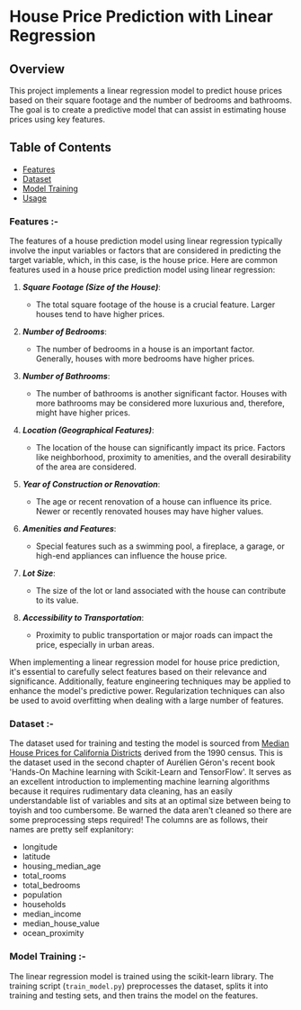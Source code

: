 # House Price Prediction with Linear Regression

## Overview
This project implements a linear regression model to predict house prices based on their square footage and the number of bedrooms and bathrooms. The goal is to create a predictive model that can assist in estimating house prices using key features.

## Table of Contents

- [Features](#features)
- [Dataset](#dataset)
- [Model Training](#model-training)
- [Usage](#usage)

### Features :-

The features of a house prediction model using linear regression typically involve the input variables or factors that are considered in predicting the target variable, which, in this case, is the house price. Here are common features used in a house price prediction model using linear regression:

1. ***Square Footage (Size of the House)***:
   - The total square footage of the house is a crucial feature. Larger houses tend to have higher prices.

2. ***Number of Bedrooms***:
   - The number of bedrooms in a house is an important factor. Generally, houses with more bedrooms have higher prices.

3. ***Number of Bathrooms***:
   - The number of bathrooms is another significant factor. Houses with more bathrooms may be considered more luxurious and, therefore, might have higher prices.

4. ***Location (Geographical Features)***:
   - The location of the house can significantly impact its price. Factors like neighborhood, proximity to amenities, and the overall desirability of the area are considered.

5. ***Year of Construction or Renovation***:
   - The age or recent renovation of a house can influence its price. Newer or recently renovated houses may have higher values.

6. ***Amenities and Features***:
   - Special features such as a swimming pool, a fireplace, a garage, or high-end appliances can influence the house price.

7. ***Lot Size***:
   - The size of the lot or land associated with the house can contribute to its value.

8. ***Accessibility to Transportation***:
   - Proximity to public transportation or major roads can impact the price, especially in urban areas.

When implementing a linear regression model for house price prediction, it's essential to carefully select features based on their relevance and significance. Additionally, feature engineering techniques may be applied to enhance the model's predictive power. Regularization techniques can also be used to avoid overfitting when dealing with a large number of features.

### Dataset :-
The dataset used for training and testing the model is sourced from [Median House Prices for California Districts](https://www.kaggle.com/datasets/camnugent/california-housing-prices) derived from the 1990 census.
This is the dataset used in the second chapter of Aurélien Géron's recent book 'Hands-On Machine learning with Scikit-Learn and TensorFlow'. It serves as an excellent introduction to implementing machine learning algorithms because it requires rudimentary data cleaning, has an easily understandable list of variables and sits at an optimal size between being to toyish and too cumbersome.
Be warned the data aren't cleaned so there are some preprocessing steps required! The columns are as follows, their names are pretty self explanitory:

- longitude
- latitude
- housing_median_age
- total_rooms
- total_bedrooms
- population
- households
- median_income
- median_house_value
- ocean_proximity

### Model Training :-
The linear regression model is trained using the scikit-learn library. The training script (`train_model.py`) preprocesses the dataset, splits it into training and testing sets, and then trains the model on the features.


